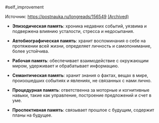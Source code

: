 #self_improvement 

Источник: https://postnauka.ru/longreads/156549 [(Archived)](https://web.archive.org/web/20230704/https://postnauka.ru/longreads/156549)

- **Эпизодическая память**: хроника недавних событий, уязвима и подвержена влиянию усталости, стресса и недосыпания.

- **Автобиографическая память**: хранит воспоминания о себе на протяжении всей жизни, определяет личность и самопонимание, более устойчива.
- **Рабочая память**: обеспечивает взаимодействие с окружающим миром, удерживает и обрабатывает информацию.

- **Семантическая память**: хранит знания о фактах, вещах в мире, произошедших событиях и явлениях, не связанных с нами лично.
- **Процедурная память**: ответственна за моторные и когнитивные навыки, такие как управление, построение предложений и счет в уме.
- **Проспективная память**: связывает прошлое с будущим, содержит планы на будущее.
